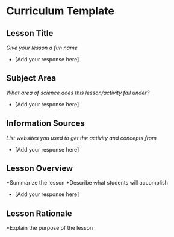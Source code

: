 # Curriculum Template

## Lesson Title
*Give your lesson a fun name*
* [Add your response here]

## Subject Area
*What area of science does this lesson/activity fall under?*
* [Add your response here]

## Information Sources
*List websites you used to get the activity and concepts from*
* [Add your response here]

## Lesson Overview
*Summarize the lesson
*Describe what students will accomplish
* [Add your response here]

## Lesson Rationale
*Explain the purpose of the lesson
